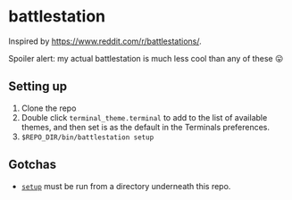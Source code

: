 # battlestation

Inspired by https://www.reddit.com/r/battlestations/.

Spoiler alert: my actual battlestation is much less cool than any of these :stuck_out_tongue:

## Setting up

1. Clone the repo
2. Double click `terminal_theme.terminal` to add to the list of available themes, and then set is as the default in the Terminals preferences.
3. `$REPO_DIR/bin/battlestation setup`

## Gotchas

- [`setup`](bin/setup) must be run from a directory underneath this repo.
